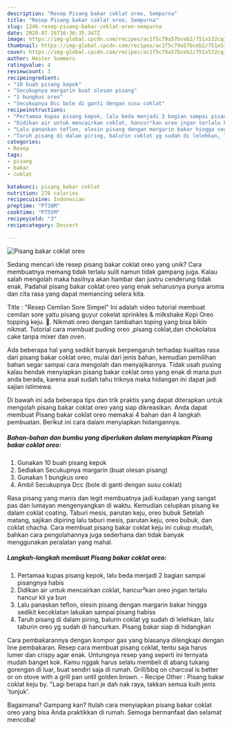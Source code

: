 ```yaml
---
description: "Resep Pisang bakar coklat oreo, Sempurna"
title: "Resep Pisang bakar coklat oreo, Sempurna"
slug: 1246-resep-pisang-bakar-coklat-oreo-sempurna
date: 2020-07-16T16:36:35.347Z
image: https://img-global.cpcdn.com/recipes/ac1f5c79a57bceb2/751x532cq70/pisang-bakar-coklat-oreo-foto-resep-utama.jpg
thumbnail: https://img-global.cpcdn.com/recipes/ac1f5c79a57bceb2/751x532cq70/pisang-bakar-coklat-oreo-foto-resep-utama.jpg
cover: https://img-global.cpcdn.com/recipes/ac1f5c79a57bceb2/751x532cq70/pisang-bakar-coklat-oreo-foto-resep-utama.jpg
author: Hester Summers
ratingvalue: 4
reviewcount: 3
recipeingredient:
- "10 buah pisang kepok"
- "Secukupnya margarin buat olesan pisang"
- "1 bungkus oreo"
- "Secukupnya Dcc bole di ganti dengan susu coklat"
recipeinstructions:
- "Pertamaa kupas pisang kepok, lalu beda menjadi 2 bagian sampai pisangnya habis"
- "Didikan air untuk mencairkan coklat, hancur²kan oreo jngan terlalu hancur kli ya bun"
- "Lalu panaskan teflon, olesin pisang dengan margarin bakar hingga sedikit kecoklatan lakukan sampai pisang habiss"
- "Taruh pisang di dalam piring, balurin coklat yg sudah di lelehkan, lalu taburin oreo yg sudah di hancurkan. Pisang bakar siap di hidangkan"
categories:
- Resep
tags:
- pisang
- bakar
- coklat

katakunci: pisang bakar coklat 
nutrition: 276 calories
recipecuisine: Indonesian
preptime: "PT38M"
cooktime: "PT55M"
recipeyield: "3"
recipecategory: Dessert

---
```



![Pisang bakar coklat oreo](https://img-global.cpcdn.com/recipes/ac1f5c79a57bceb2/751x532cq70/pisang-bakar-coklat-oreo-foto-resep-utama.jpg)

Sedang mencari ide resep pisang bakar coklat oreo yang unik? Cara membuatnya memang tidak terlalu sulit namun tidak gampang juga. Kalau salah mengolah maka hasilnya akan hambar dan justru cenderung tidak enak. Padahal pisang bakar coklat oreo yang enak seharusnya punya aroma dan cita rasa yang dapat memancing selera kita.

Title : &#34;Resep Cemilan Sore Simpel&#34; Ini adalah video tutorial membuat cemilan sore yaitu pisang guyur cokelat sprinkles &amp; milkshake Kopi Oreo topping keju. 🔹. Nikmati oreo dengan tambahan toping yang bisa bikin nikmat. Tutorial cara membuat puding oreo ,pisang coklat,dan chokolatos cake tanpa mixer dan oven.

Ada beberapa hal yang sedikit banyak berpengaruh terhadap kualitas rasa dari pisang bakar coklat oreo, mulai dari jenis bahan, kemudian pemilihan bahan segar sampai cara mengolah dan menyajikannya. Tidak usah pusing kalau hendak menyiapkan pisang bakar coklat oreo yang enak di mana pun anda berada, karena asal sudah tahu triknya maka hidangan ini dapat jadi sajian istimewa.


Di bawah ini ada beberapa tips dan trik praktis yang dapat diterapkan untuk mengolah pisang bakar coklat oreo yang siap dikreasikan. Anda dapat membuat Pisang bakar coklat oreo memakai 4 bahan dan 4 langkah pembuatan. Berikut ini cara dalam menyiapkan hidangannya.

<!--inarticleads1-->

##### Bahan-bahan dan bumbu yang diperlukan dalam menyiapkan Pisang bakar coklat oreo:

1. Gunakan 10 buah pisang kepok
1. Sediakan Secukupnya margarin (buat olesan pisang)
1. Gunakan 1 bungkus oreo
1. Ambil Secukupnya Dcc (bole di ganti dengan susu coklat)


Rasa pisang yang manis dan legit membuatnya jadi kudapan yang sangat pas dan lumayan mengenyangkan di waktu. Kemudian celupkan pisang ke dalam coklat coating. Taburi mesis, parutan keju, oreo bubuk Setelah matang, sajikan dipiring lalu taburi mesis, parutan keju, oreo bubuk, dan coklat chacha. Cara membuat pisang bakar coklat keju ini cukup mudah, bahkan cara pengolahannya juga sederhana dan tidak banyak menggunakan peralatan yang mahal. 

<!--inarticleads2-->

##### Langkah-langkah membuat Pisang bakar coklat oreo:

1. Pertamaa kupas pisang kepok, lalu beda menjadi 2 bagian sampai pisangnya habis
1. Didikan air untuk mencairkan coklat, hancur²kan oreo jngan terlalu hancur kli ya bun
1. Lalu panaskan teflon, olesin pisang dengan margarin bakar hingga sedikit kecoklatan lakukan sampai pisang habiss
1. Taruh pisang di dalam piring, balurin coklat yg sudah di lelehkan, lalu taburin oreo yg sudah di hancurkan. Pisang bakar siap di hidangkan


Cara pembakarannya dengan kompor gas yang biasanya dilengkapi dengan line pembakaran. Resep cara membuat pisang coklat, tentu saja harus lumer dan crispy agar enak. Untungnya resep yang seperti ini ternyata mudah banget kok. Kamu nggak harus selalu membeli di abang tukang gorengan di luar, buat sendiri saja di rumah. Grill/bbq on charcoal is better or on stove with a grill pan until golden brown. - Recipe Other : Pisang bakar coklat keju by. &#34;Lagi berapa hari je dah nak raya, takkan semua kuih jenis &#39;tunjuk&#39;. 

Bagaimana? Gampang kan? Itulah cara menyiapkan pisang bakar coklat oreo yang bisa Anda praktikkan di rumah. Semoga bermanfaat dan selamat mencoba!
